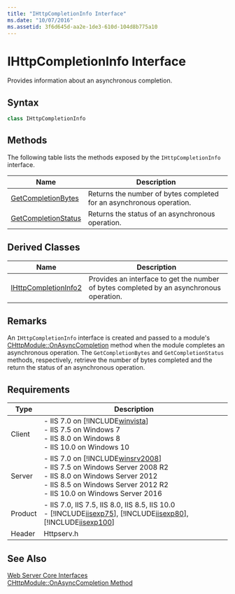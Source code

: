 ```yaml
---
title: "IHttpCompletionInfo Interface"
ms.date: "10/07/2016"
ms.assetid: 3f6d645d-aa2e-1de3-610d-104d8b775a10
---
```

# IHttpCompletionInfo Interface
Provides information about an asynchronous completion.  
  
## Syntax  
  
```cpp  
class IHttpCompletionInfo  
```  
  
## Methods  
 The following table lists the methods exposed by the `IHttpCompletionInfo` interface.  
  
|Name|Description|  
|----------|-----------------|  
|[GetCompletionBytes](../../web-development-reference\native-code-api-reference/ihttpcompletioninfo-getcompletionbytes-method.md)|Returns the number of bytes completed for an asynchronous operation.|  
|[GetCompletionStatus](../../web-development-reference\native-code-api-reference/ihttpcompletioninfo-getcompletionstatus-method.md)|Returns the status of an asynchronous operation.|  
  
## Derived Classes  
  
|Name|Description|  
|----------|-----------------|  
|[IHttpCompletionInfo2](../../web-development-reference\native-code-api-reference/ihttpcompletioninfo2-interface.md)|Provides an interface to get the number of bytes completed by an asynchronous operation.|  
  
## Remarks  
 An `IHttpCompletionInfo` interface is created and passed to a module's [CHttpModule::OnAsyncCompletion](../../web-development-reference\native-code-api-reference/chttpmodule-onasynccompletion-method.md) method when the module completes an asynchronous operation. The `GetCompletionBytes` and `GetCompletionStatus` methods, respectively, retrieve the number of bytes completed and the return the status of an asynchronous operation.  
  
## Requirements  
  
|Type|Description|  
|----------|-----------------|  
|Client|-   IIS 7.0 on [!INCLUDE[winvista](../../wmi-provider/includes/winvista-md.md)]<br />-   IIS 7.5 on Windows 7<br />-   IIS 8.0 on Windows 8<br />-   IIS 10.0 on Windows 10|  
|Server|-   IIS 7.0 on [!INCLUDE[winsrv2008](../../wmi-provider/includes/winsrv2008-md.md)]<br />-   IIS 7.5 on Windows Server 2008 R2<br />-   IIS 8.0 on Windows Server 2012<br />-   IIS 8.5 on Windows Server 2012 R2<br />-   IIS 10.0 on Windows Server 2016|  
|Product|-   IIS 7.0, IIS 7.5, IIS 8.0, IIS 8.5, IIS 10.0<br />-   [!INCLUDE[iisexp75](../../web-development-reference/native-code-api-reference/includes/iisexp75-md.md)], [!INCLUDE[iisexp80](../../web-development-reference/native-code-api-reference/includes/iisexp80-md.md)], [!INCLUDE[iisexp100](../../web-development-reference/native-code-api-reference/includes/iisexp100-md.md)]|  
|Header|Httpserv.h|  
  
## See Also  
 [Web Server Core Interfaces](../../web-development-reference\native-code-api-reference/web-server-core-interfaces.md)   
 [CHttpModule::OnAsyncCompletion Method](../../web-development-reference\native-code-api-reference/chttpmodule-onasynccompletion-method.md)
